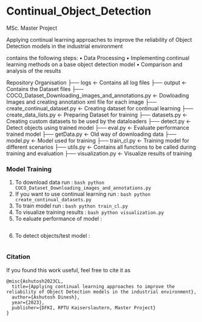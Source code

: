 # Continual_Object_Detection
MSc. Master Project 

Applying continual learning approaches to improve the reliability of Object Detection models in the industrial environment

contains the following steps:
• Data Processing
• Implementing continual learning methods on a base object detection model
• Comparison and analysis of the results

Repository Organisation 
├── logs                                                      <- Contains all log files
├── output                                                    <- Contains the Dataset files 
├── COCO_Dataset_Downloading_images_and_annotations.py        <- Dowloading Images and creating annotation xml file for each image
├── create_continual_dataset.py                               <- Creating dataset for continual learning
├── create_data_lists.py                                      <- Preparing Dataset for training
├── datasets.py                                               <- Creating custom datasets to be used by the dataloaders
├── detect.py                                                 <- Detect objects using trained model
├── eval.py                                                   <- Evaluate performance trained model
├── getData.py                                                <- Old way of downloading data
├── model.py                                                  <- Model used for training
├── train_cl.py                                               <- Training model for different scenarios 
├── utils.py                                                  <- Contains all functions to be called during training and evaluation
├── visualization.py                                          <- Visualize results of training
   
### Model Training
1. To download data run :
   ```bash python COCO_Dataset_Downloading_images_and_annotations.py ```
2. If you want to use continual learning run : 
   ```bash python create_continual_datasets.py ```
3. To train model run : 
   ```bash python train_cl.py ```  
4. To visualize training results : 
   ```bash python visualization.py ```
5. To ealuate performance of model : 
   ```bash python eval.py
6. To detect objects/test model :
   ```bash python detect.py


### Citation

If you found this work useful, feel free to cite it as

```
@misc{Ashutosh2023CL,
  title={Applying continual learning approaches to improve the reliability of Object Detection models in the industrial environment},
  author={Ashutosh Dinesh},
  year={2023},
  publisher={DFKI, RPTU Kaiserslautern, Master Project}
}
```


